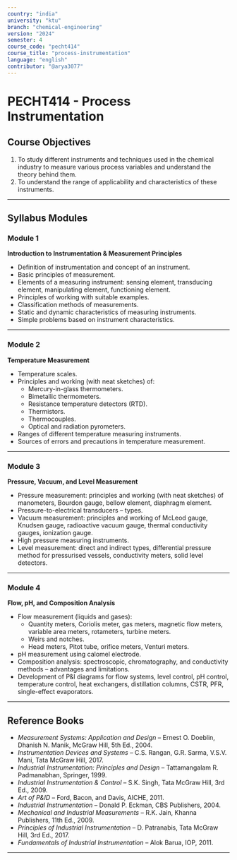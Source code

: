 ```yaml
---
country: "india"
university: "ktu"
branch: "chemical-engineering"
version: "2024"
semester: 4
course_code: "pecht414"
course_title: "process-instrumentation"
language: "english"
contributor: "@arya3077"
---
```


# PECHT414 - Process Instrumentation

## Course Objectives

1. To study different instruments and techniques used in the chemical industry to measure various process variables and understand the theory behind them.  
2. To understand the range of applicability and characteristics of these instruments.  

---

## Syllabus Modules

### Module 1
**Introduction to Instrumentation & Measurement Principles**  
- Definition of instrumentation and concept of an instrument.  
- Basic principles of measurement.  
- Elements of a measuring instrument: sensing element, transducing element, manipulating element, functioning element.  
- Principles of working with suitable examples.  
- Classification methods of measurements.  
- Static and dynamic characteristics of measuring instruments.  
- Simple problems based on instrument characteristics.  

---

### Module 2
**Temperature Measurement**  
- Temperature scales.  
- Principles and working (with neat sketches) of:  
  - Mercury-in-glass thermometers.  
  - Bimetallic thermometers.  
  - Resistance temperature detectors (RTD).  
  - Thermistors.  
  - Thermocouples.  
  - Optical and radiation pyrometers.  
- Ranges of different temperature measuring instruments.  
- Sources of errors and precautions in temperature measurement.  

---

### Module 3
**Pressure, Vacuum, and Level Measurement**  
- Pressure measurement: principles and working (with neat sketches) of manometers, Bourdon gauge, bellow element, diaphragm element.  
- Pressure-to-electrical transducers – types.  
- Vacuum measurement: principles and working of McLeod gauge, Knudsen gauge, radioactive vacuum gauge, thermal conductivity gauges, ionization gauge.  
- High pressure measuring instruments.  
- Level measurement: direct and indirect types, differential pressure method for pressurised vessels, conductivity meters, solid level detectors.  

---

### Module 4
**Flow, pH, and Composition Analysis**  
- Flow measurement (liquids and gases):  
  - Quantity meters, Coriolis meter, gas meters, magnetic flow meters, variable area meters, rotameters, turbine meters.  
  - Weirs and notches.  
  - Head meters, Pitot tube, orifice meters, Venturi meters.  
- pH measurement using calomel electrode.  
- Composition analysis: spectroscopic, chromatography, and conductivity methods – advantages and limitations.  
- Development of P&I diagrams for flow systems, level control, pH control, temperature control, heat exchangers, distillation columns, CSTR, PFR, single-effect evaporators.  

---

## Reference Books

- *Measurement Systems: Application and Design* – Ernest O. Doeblin, Dhanish N. Manik, McGraw Hill, 5th Ed., 2004.  
- *Instrumentation Devices and Systems* – C.S. Rangan, G.R. Sarma, V.S.V. Mani, Tata McGraw Hill, 2017.  
- *Industrial Instrumentation: Principles and Design* – Tattamangalam R. Padmanabhan, Springer, 1999.  
- *Industrial Instrumentation & Control* – S.K. Singh, Tata McGraw Hill, 3rd Ed., 2009.  
- *Art of P&ID* – Ford, Bacon, and Davis, AICHE, 2011.  
- *Industrial Instrumentation* – Donald P. Eckman, CBS Publishers, 2004.  
- *Mechanical and Industrial Measurements* – R.K. Jain, Khanna Publishers, 11th Ed., 2009.  
- *Principles of Industrial Instrumentation* – D. Patranabis, Tata McGraw Hill, 3rd Ed., 2017.  
- *Fundamentals of Industrial Instrumentation* – Alok Barua, IOP, 2011.  

---
